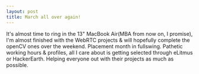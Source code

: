 ```yaml
---
layout: post
title: March all over again!
---
```

It's almost time to ring in the 13" MacBook Air(MBA from now on, I promise), I'm almost finished with the WebRTC projects & will hopefully complete the openCV ones over the weekend.
Placement month in fullswing. Pathetic working hours & profiles, all I care about is getting selected through eLitmus or HackerEarth.
Helping everyone out with their projects as much as possible.
